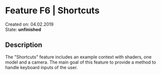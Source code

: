 # Feature F6 | Shortcuts
Created on: 04.02.2019  
State: **unfinished**

## Description
The "Shortcuts" feature includes an example context with shaders, one model and a camera.
The main goal of this feature to provide a method to handle keyboard inputs of the user.